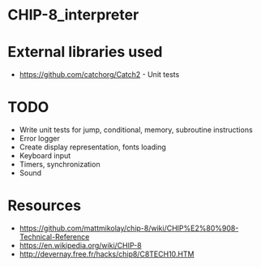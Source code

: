 # CHIP-8_interpreter

# External libraries used
- https://github.com/catchorg/Catch2 - Unit tests

# TODO
- Write unit tests for jump, conditional, memory, subroutine instructions
- Error logger
- Create display representation, fonts loading
- Keyboard input
- Timers, synchronization
- Sound

# Resources
- https://github.com/mattmikolay/chip-8/wiki/CHIP%E2%80%908-Technical-Reference
- https://en.wikipedia.org/wiki/CHIP-8
- http://devernay.free.fr/hacks/chip8/C8TECH10.HTM